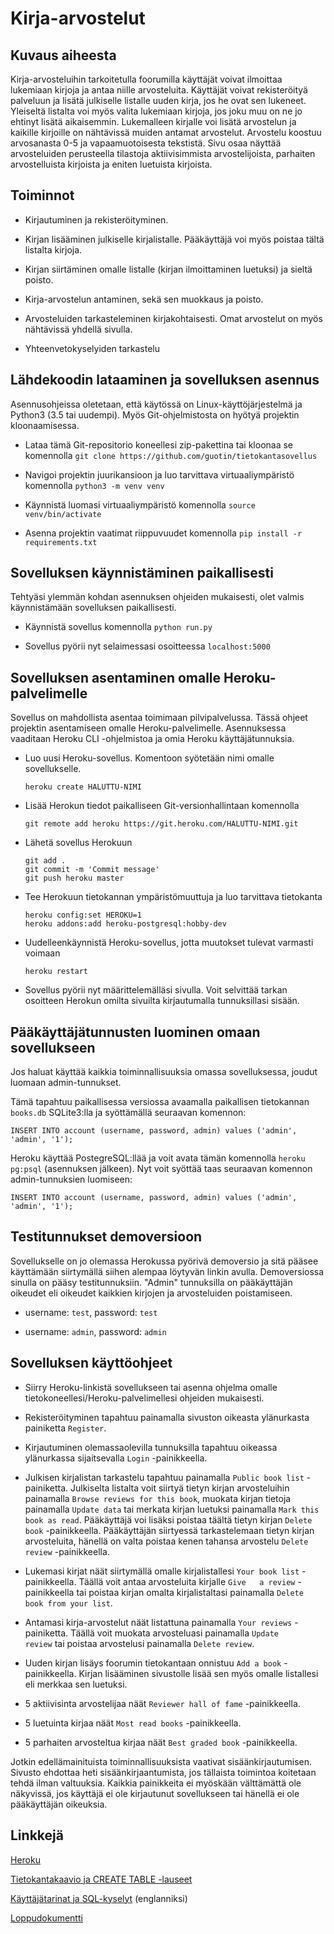 # Kirja-arvostelut

## Kuvaus aiheesta 

Kirja-arvosteluihin tarkoitetulla foorumilla käyttäjät voivat ilmoittaa lukemiaan kirjoja ja antaa niille arvosteluita. Käyttäjät voivat rekisteröityä palveluun ja lisätä julkiselle listalle uuden kirja, jos he ovat sen lukeneet. Yleiseltä listalta voi myös valita lukemiaan kirjoja, jos joku muu on ne jo ehtinyt lisätä aikaisemmin. Lukemalleen kirjalle voi lisätä arvostelun ja kaikille kirjoille on nähtävissä muiden antamat arvostelut. Arvostelu koostuu arvosanasta 0-5 ja vapaamuotoisesta tekstistä. Sivu osaa näyttää arvosteluiden perusteella tilastoja aktiivisimmista arvostelijoista, parhaiten arvostelluista kirjoista ja eniten luetuista kirjoista.

## Toiminnot 

* Kirjautuminen ja rekisteröityminen.

* Kirjan lisääminen julkiselle kirjalistalle. Pääkäyttäjä voi myös poistaa tältä listalta kirjoja.

* Kirjan siirtäminen omalle listalle (kirjan ilmoittaminen luetuksi) ja sieltä poisto.

* Kirja-arvostelun antaminen, sekä sen muokkaus ja poisto.

* Arvosteluiden tarkasteleminen kirjakohtaisesti. Omat arvostelut on myös nähtävissä yhdellä sivulla.

* Yhteenvetokyselyiden tarkastelu

## Lähdekoodin lataaminen ja sovelluksen asennus

Asennusohjeissa oletetaan, että käytössä on Linux-käyttöjärjestelmä ja Python3 (3.5 tai uudempi). Myös Git-ohjelmistosta on hyötyä projektin kloonaamisessa.

* Lataa tämä Git-repositorio koneellesi zip-pakettina tai kloonaa se komennolla `git clone https://github.com/guotin/tietokantasovellus`

* Navigoi projektin juurikansioon ja luo tarvittava virtuaaliympäristö komennolla `python3 -m venv venv`

* Käynnistä luomasi virtuaaliympäristö komennolla `source venv/bin/activate`

* Asenna projektin vaatimat riippuvuudet komennolla `pip install -r requirements.txt`

## Sovelluksen käynnistäminen paikallisesti

Tehtyäsi ylemmän kohdan asennuksen ohjeiden mukaisesti, olet valmis käynnistämään sovelluksen paikallisesti.

* Käynnistä sovellus komennolla `python run.py`

* Sovellus pyörii nyt selaimessasi osoitteessa `localhost:5000`

## Sovelluksen asentaminen omalle Heroku-palvelimelle

Sovellus on mahdollista asentaa toimimaan pilvipalvelussa. Tässä ohjeet projektin asentamiseen omalle Heroku-palvelimelle. Asennuksessa vaaditaan Heroku CLI -ohjelmistoa ja omia Heroku käyttäjätunnuksia.

* Luo uusi Heroku-sovellus. Komentoon syötetään nimi omalle sovellukselle.

  ```
  heroku create HALUTTU-NIMI
  ```

* Lisää Herokun tiedot paikalliseen Git-versionhallintaan komennolla

  ```
  git remote add heroku https://git.heroku.com/HALUTTU-NIMI.git
  ```

* Lähetä sovellus Herokuun

  ```
  git add .
  git commit -m 'Commit message'
  git push heroku master
  ```
* Tee Herokuun tietokannan ympäristömuuttuja ja luo tarvittava tietokanta
  ```
  heroku config:set HEROKU=1
  heroku addons:add heroku-postgresql:hobby-dev
  ```
* Uudelleenkäynnistä Heroku-sovellus, jotta muutokset tulevat varmasti voimaan
  ```
  heroku restart
  ```
* Sovellus pyörii nyt määrittelemälläsi sivulla. Voit selvittää tarkan osoitteen Herokun omilta sivuilta kirjautumalla tunnuksillasi sisään.

## Pääkäyttäjätunnusten luominen omaan sovellukseen

Jos haluat käyttää kaikkia toiminnallisuuksia omassa sovelluksessa, joudut luomaan admin-tunnukset.

Tämä tapahtuu paikallisessa versiossa avaamalla paikallisen tietokannan `books.db` SQLite3:lla ja syöttämällä seuraavan komennon:

```
INSERT INTO account (username, password, admin) values ('admin', 'admin', '1');
```

Heroku käyttää PostegreSQL:llää ja voit avata tämän komennolla `heroku pg:psql` (asennuksen jälkeen). Nyt voit syöttää taas seuraavan komennon admin-tunnuksien luomiseen:

```
INSERT INTO account (username, password, admin) values ('admin', 'admin', '1');
```

## Testitunnukset demoversioon

Sovellukselle on jo olemassa Herokussa pyörivä demoversio ja sitä pääsee käyttämään siirtymällä siihen alempaa löytyvän linkin avulla. Demoversiossa sinulla on pääsy testitunnuksiin. "Admin" tunnuksilla on pääkäyttäjän oikeudet eli oikeudet kaikkien kirjojen ja arvosteluiden poistamiseen.

* username: `test`, password: `test`

* username: `admin`, password: `admin`


## Sovelluksen käyttöohjeet

* Siirry Heroku-linkistä sovellukseen tai asenna ohjelma omalle tietokoneellesi/Heroku-palvelimellesi ohjeiden mukaisesti.

* Rekisteröityminen tapahtuu painamalla sivuston oikeasta ylänurkasta painiketta `Register`.

* Kirjautuminen olemassaolevilla tunnuksilla tapahtuu oikeassa ylänurkassa sijaitsevalla `Login` -painikkeella.

* Julkisen kirjalistan tarkastelu tapahtuu painamalla `Public book list` -painiketta. Julkiselta listalta voit siirtyä tietyn kirjan       arvosteluihin painamalla `Browse reviews for this book`, muokata kirjan tietoja painamalla `Update data` tai merkata kirjan luetuksi     painamalla `Mark this book as read`. Pääkäyttäjä voi lisäksi poistaa täältä tietyn kirjan `Delete book` -painikkeella. Pääkäyttäjän     siirtyessä tarkastelemaan tietyn kirjan arvosteluita, hänellä on valta poistaa kenen tahansa arvostelu `Delete review` -painikkeella.

* Lukemasi kirjat näät siirtymällä omalle kirjalistallesi `Your book list` -painikkeella. Täällä voit antaa arvosteluita kirjalle `Give   a review` -painikkeella tai poistaa kirjan omalta kirjalistaltasi painamalla `Delete book from your list`. 

* Antamasi kirja-arvostelut näät listattuna painamalla `Your reviews` -painiketta. Täällä voit muokata arvosteluasi painamalla `Update     review` tai poistaa arvostelusi painamalla `Delete review`.

* Uuden kirjan lisäys foorumin tietokantaan onnistuu `Add a book` -painikkeella. Kirjan lisääminen sivustolle lisää sen myös omalle       listallesi eli merkkaa sen luetuksi.

* 5 aktiivisinta arvostelijaa näät `Reviewer hall of fame` -painikkeella.

* 5 luetuinta kirjaa näät `Most read books` -painikkeella.

* 5 parhaiten arvosteltua kirjaa näät `Best graded book` -painikkeella.



Jotkin edellämainituista toiminnallisuuksista vaativat sisäänkirjautumisen. Sivusto ehdottaa heti sisäänkirjaantumista, jos tällaista   toimintoa koitetaan tehdä ilman valtuuksia. Kaikkia painikkeita ei myöskään välttämättä ole näkyvissä, jos käyttäjä ei ole kirjautunut   sovellukseen tai hänellä ei ole pääkäyttäjän oikeuksia.



## Linkkejä

[Heroku](https://enigmatic-lake-26343.herokuapp.com/)

[Tietokantakaavio ja CREATE TABLE -lauseet](https://github.com/guotin/tietokantasovellus/blob/master/documentation/database_documentation.md)

[Käyttäjätarinat ja SQL-kyselyt](https://github.com/guotin/tietokantasovellus/blob/master/documentation/user_stories.md) (englanniksi)

[Loppudokumentti](https://github.com/guotin/tietokantasovellus/blob/master/documentation/conclusion.md)
